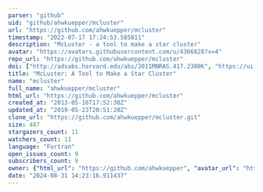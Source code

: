 ```yaml
---
parser: "github"
uid: "github/ahwkuepper/mcluster"
url: "https://github.com/ahwkuepper/mcluster"
timestamp: "2022-07-17 17:24:53.585811"
description: "McLuster - a tool to make a star cluster"
avatar: "https://avatars.githubusercontent.com/u/4366828?v=4"
repo_url: "https://github.com/ahwkuepper/mcluster"
doi: ["http://adsabs.harvard.edu/abs/2011MNRAS.417.2300K", "https://ui.adsabs.harvard.edu/abs/2011ascl.soft07015K/abstract"]
title: "McLuster: A Tool to Make a Star Cluster"
name: "mcluster"
full_name: "ahwkuepper/mcluster"
html_url: "https://github.com/ahwkuepper/mcluster"
created_at: "2013-05-16T17:52:30Z"
updated_at: "2019-05-23T20:51:20Z"
clone_url: "https://github.com/ahwkuepper/mcluster.git"
size: 487
stargazers_count: 11
watchers_count: 11
language: "Fortran"
open_issues_count: 9
subscribers_count: 9
owner: {"html_url": "https://github.com/ahwkuepper", "avatar_url": "https://avatars.githubusercontent.com/u/4366828?v=4", "login": "ahwkuepper", "type": "User"}
date: "2024-08-31 14:23:16.911437"
---
```

